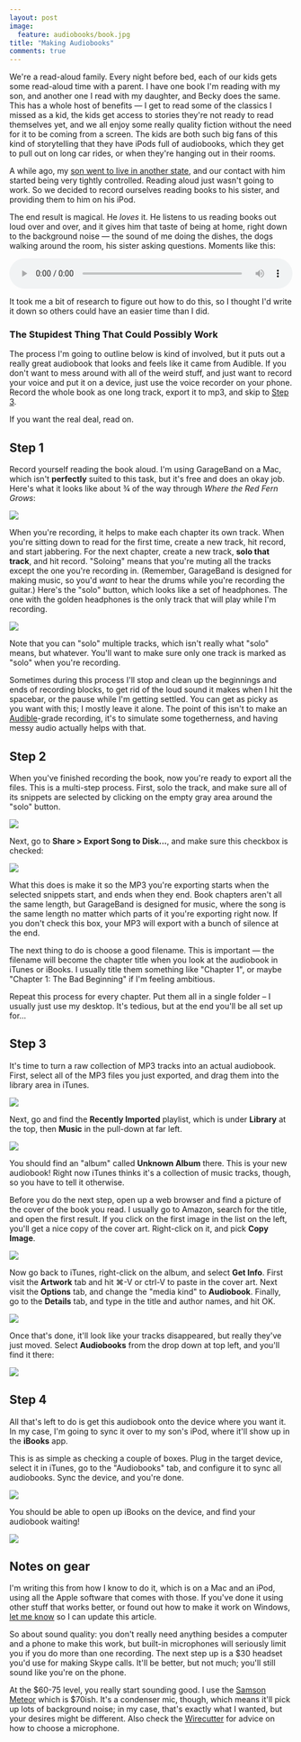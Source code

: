 ```yaml
---
layout: post
image:
  feature: audiobooks/book.jpg
title: "Making Audiobooks"
comments: true
---
```


We're a read-aloud family.
Every night before bed, each of our kids gets some read-aloud time with a parent.
I have one book I'm reading with my son, and another one I read with my daughter, and Becky does the same.
This has a whole host of benefits — I get to read some of the classics I missed as a kid, the kids get access to stories they're not ready to read themselves yet, and we all enjoy some really quality fiction without the need for it to be coming from a screen.
The kids are both such big fans of this kind of storytelling that they have iPods full of audiobooks, which they get to pull out on long car rides, or when they're hanging out in their rooms.

A while ago, my [son went to live in another state][sandhill], and our contact with him started being very tightly controlled.
Reading aloud just wasn't going to work.
So we decided to record ourselves reading books to his sister, and providing them to him on his iPod.

[sandhill]: https://bandofcharacters.blog/2016/06/18/34-find-a-new-school-for-will/

The end result is magical.
He _loves_ it.
He listens to us reading books out loud over and over, and it gives him that taste of being at home, right down to the background noise — the sound of me doing the dishes, the dogs walking around the room, his sister asking questions.
Moments like this:

<p>
  <audio controls style="width: 100%;">
    <source src="/images/audiobooks/pettigrew.mp3" type="audio/mpeg">
    <a href="/images/audiobooks/pettigrew.mp3">(Play audio)</a>
  </audio>
</p>

It took me a bit of research to figure out how to do this, so I thought I'd write it down so others could have an easier time than I did.

### The Stupidest Thing That Could Possibly Work

The process I'm going to outline below is kind of involved, but it puts out a really great audiobook that looks and feels like it came from Audible.
If you don't want to mess around with all of the weird stuff, and just want to record your voice and put it on a device, just use the voice recorder on your phone.
Record the whole book as one long track, export it to mp3, and skip to [Step 3](#step-3).

If you want the real deal, read on.

## Step 1

Record yourself reading the book aloud.
I'm using GarageBand on a Mac, which isn't **perfectly** suited to this task, but it's free and does an okay job.
Here's what it looks like about ¾ of the way through _Where the Red Fern Grows_:

![](/images/audiobooks/redfern1.jpg)

When you're recording, it helps to make each chapter its own track.
When you're sitting down to read for the first time, create a new track, hit record, and start jabbering.
For the next chapter, create a new track, **solo that track**, and hit record.
"Soloing" means that you're muting all the tracks except the one you're recording in. (Remember, GarageBand is designed for making music, so you'd _want_ to hear the drums while you're recording the guitar.)
Here's the "solo" button, which looks like a set of headphones.
The one with the golden headphones is the only track that will play while I'm recording.

![](/images/audiobooks/solo.png)

Note that you can "solo" multiple tracks, which isn't really what "solo" means, but whatever.
You'll want to make sure only one track is marked as "solo" when you're recording.

Sometimes during this process I'll stop and clean up the beginnings and ends of recording blocks, to get rid of the loud sound it makes when I hit the spacebar, or the pause while I'm getting settled.
You can get as picky as you want with this; I mostly leave it alone.
The point of this isn't to make an [Audible](http://www.audible.com/)-grade recording, it's to simulate some togetherness, and having messy audio actually helps with that.

## Step 2

When you've finished recording the book, now you're ready to export all the files.
This is a multi-step process.
First, solo the track, and make sure all of its snippets are selected by clicking on the empty gray area around the "solo" button.

![](/images/audiobooks/selecttrack.png)

Next, go to **Share > Export Song to Disk...**, and make sure this checkbox is checked:

![](/images/audiobooks/cyclearea.png)

What this does is make it so the MP3 you're exporting starts when the selected snippets start, and ends when they end.
Book chapters aren't all the same length, but GarageBand is designed for music, where the song is the same length no matter which parts of it you're exporting right now.
If you don't check this box, your MP3 will export with a bunch of silence at the end.

The next thing to do is choose a good filename.
This is important — the filename will become the chapter title when you look at the audiobook in iTunes or iBooks.
I usually title them something like "Chapter 1", or maybe "Chapter 1: The Bad Beginning" if I'm feeling ambitious.

Repeat this process for every chapter.
Put them all in a single folder – I usually just use my desktop.
It's tedious, but at the end you'll be all set up for…

## Step 3

It's time to turn a raw collection of MP3 tracks into an actual audiobook.
First, select all of the MP3 files you just exported, and drag them into the library area in iTunes.

![](/images/audiobooks/itunes-drag-in.png)

Next, go and find the **Recently Imported** playlist, which is under **Library** at the top, then **Music** in the pull-down at far left.

![](/images/audiobooks/itunes-recently-added.png)

You should find an "album" called **Unknown Album** there.
This is your new audiobook!
Right now iTunes thinks it's a collection of music tracks, though, so you have to tell it otherwise.

Before you do the next step, open up a web browser and find a picture of the cover of the book you read.
I usually go to Amazon, search for the title, and open the first result.
If you click on the first image in the list on the left, you'll get a nice copy of the cover art.
Right-click on it, and pick **Copy Image**.

![](/images/audiobooks/amazon.png)

Now go back to iTunes, right-click on the album, and select **Get Info**.
First visit the **Artwork** tab and hit ⌘-V or ctrl-V to paste in the cover art.
Next visit the **Options** tab, and change the "media kind" to **Audiobook**.
Finally, go to the **Details** tab, and type in the title and author names, and hit OK.

![](/images/audiobooks/itunes-info.png)

Once that's done, it'll look like your tracks disappeared, but really they've just moved.
Select **Audiobooks** from the drop down at top left, and you'll find it there:

![](/images/audiobooks/itunes-finished.png)

## Step 4

All that's left to do is get this audiobook onto the device where you want it.
In my case, I'm going to sync it over to my son's iPod, where it'll show up in the **iBooks** app.

This is as simple as checking a couple of boxes.
Plug in the target device, select it in iTunes, go to the "Audiobooks" tab, and configure it to sync all audiobooks.
Sync the device, and you're done.

![](/images/audiobooks/itunes-sync.png)

You should be able to open up iBooks on the device, and find your audiobook waiting!

![](/images/audiobooks/ibooks.png)

## Notes on gear

I'm writing this from how I know to do it, which is on a Mac and an iPod, using all the Apple software that comes with those.
If you've done it using other stuff that works better, or found out how to make it work on Windows, [let me know](mailto:ben@straub.cc) so I can update this article.

So about sound quality: you don't really need anything besides a computer and a phone to make this work, but built-in microphones will seriously limit you if you do more than one recording.
The next step up is a $30 headset you'd use for making Skype calls.
It'll be better, but not much; you'll still sound like you're on the phone.

At  the $60-75 level, you really start sounding good.
I use the [Samson Meteor](https://www.amazon.com/dp/B004MF39YS/) which is $70ish.
It's a condenser mic, though, which means it'll pick up lots of background noise; in my case, that's exactly what I wanted, but your desires might be different.
Also check the [Wirecutter](http://thewirecutter.com/reviews/the-best-usb-microphone/) for advice on how to choose a microphone.
